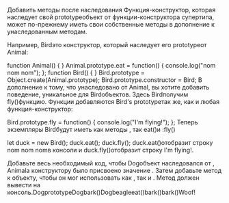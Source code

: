Добавить методы после наследования
Функция-конструктор, которая наследует свой prototypeобъект от функции-конструктора супертипа, может по-прежнему иметь свои собственные методы в дополнение к унаследованным методам.

Например, Birdэто конструктор, который наследует его prototypeот Animal:

function Animal() { }
Animal.prototype.eat = function() {
  console.log("nom nom nom");
};
function Bird() { }
Bird.prototype = Object.create(Animal.prototype);
Bird.prototype.constructor = Bird;
В дополнение к тому, что унаследовано от Animal, вы хотите добавить поведение, уникальное для Birdобъектов. Здесь Birdполучим fly()функцию. Функции добавляются Bird's prototypeтак же, как и любая функция-конструктор:

Bird.prototype.fly = function() {
  console.log("I'm flying!");
};
Теперь экземпляры Birdбудут иметь как методы , так eat()и :fly()

let duck = new Bird();
duck.eat();
duck.fly();
duck.eat()отобразит строку nom nom nomв консоли и duck.fly()отобразит строку I'm flying!.

Добавьте весь необходимый код, чтобы Dogобъект наследовался от , Animalа конструктору было присвоено значение . Затем добавьте метод к объекту, чтобы он мог использовать как , так и . Метод должен вывести на консоль.DogprototypeDogbark()Dogbeagleeat()bark()bark()Woof!
